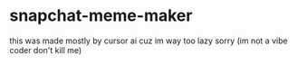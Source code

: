 # snapchat-meme-maker
this was made mostly by cursor ai cuz im way too lazy sorry (im not a vibe coder don't kill me)
